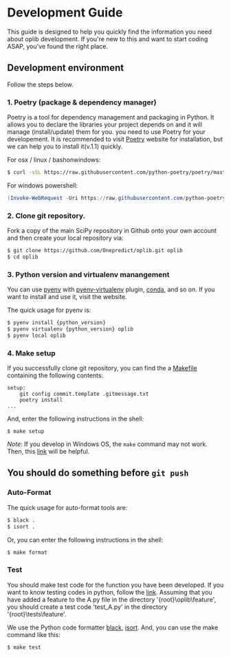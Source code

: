 # Development Guide
This guide is designed to help you quickly find the information you need about oplib development. If you're new to this and want to start coding ASAP, you've found the right place.

## Development environment
Follow the steps below.
### 1. Poetry (package & dependency manager)
Poetry is a tool for dependency management and packaging in Python. It allows you to declare the libraries your project depends on and it will manage (install/update) them for you. you need to use Poetry for your developement. It is recommended to visit [Poetry](https://python-poetry.org/) website for installation, but we can help you to install it(v.1.1) quickly.

For osx / linux / bashonwindows:
``` bash
$ curl -sSL https://raw.githubusercontent.com/python-poetry/poetry/master/get-poetry.py | python -
```
For windows powershell:
``` powershell
(Invoke-WebRequest -Uri https://raw.githubusercontent.com/python-poetry/poetry/master/get-poetry.py -UseBasicParsing).Content | python -
```

### 2. Clone git repository.
Fork a copy of the main SciPy repository in Github onto your own account and then create your local repository via:
``` bash
$ git clone https://github.com/Onepredict/oplib.git oplib
$ cd oplib
```
### 3. Python version and virtualenv manangement
You can use [pyenv](https://github.com/pyenv/pyenv) with [pyenv-virtualenv](https://github.com/pyenv/pyenv-virtualenv) plugin, [conda](https://docs.conda.io/projects/conda/en/latest/user-guide/install/index.html), and so on.
If you want to install and use it, visit the website.

The quick usage for pyenv is:
``` bash
$ pyenv install {python_version}
$ pyenv virtualenv {python_version} oplib
$ pyenv local oplib
```
### 4. Make setup
If you successfully clone git repository, you can find the a [Makefile](https://opensource.com/article/18/8/what-how-makefile) containing the following contents:
``` text
setup:
	git config commit.template .gitmessage.txt
	poetry install
...
```
And, enter the following instructions in the shell:
```
$ make setup
```
*Note*: If you develop in Windows OS, the `make` command may not work. Then, this [link](http://gnuwin32.sourceforge.net/packages/make.htm) will be helpful.

## You should do something before `git push`
### Auto-Format
The quick usage for auto-format tools are:
``` bash
$ black .
$ isort .
```
Or, you can enter the following instructions in the shell:
``` bash
$ make format
```
### Test
You should make test code for the function you have been developed. If you want to know testing codes in python, follow the [link](https://realpython.com/python-testing/#testing-your-code).
Assuming that you have added a feature to the A.py file in the directory '{root}\oplib\feature\', you should create a test code 'test_A.py' in the directory '{root}\tests\feature\'.

We use the Python code formatter [black](https://github.com/psf/black), [isort](https://github.com/PyCQA/isort).
And, you can use the make command like this:
``` bash
$ make test
```